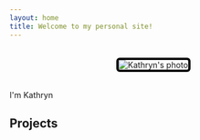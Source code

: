 ```yaml
---
layout: home
title: Welcome to my personal site!
---
```

<div style="display: flex; justify-content: center; margin: 2rem 0;">
  <img src="/assets/images/profilepic.jpg" alt="Kathryn's photo" 
       style="border: 4px solid black; border-radius: 6px; max-width: 300px; height: auto;" />
</div>

 I'm Kathryn
## Projects
